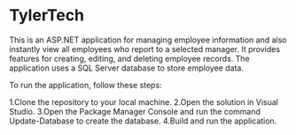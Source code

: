 # TylerTech

This is an ASP.NET application for managing employee information and also instantly view all employees who report to a selected manager.
It provides features for creating, editing, and deleting employee records. The application uses a SQL Server database to store employee data.


To run the application, follow these steps:

1.Clone the repository to your local machine.
2.Open the solution in Visual Studio.
3.Open the Package Manager Console and run the command Update-Database to create the database.
4.Build and run the application.
